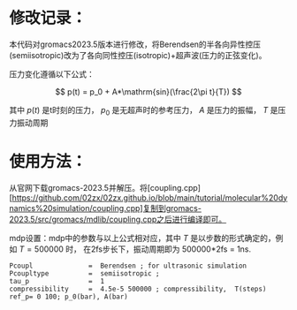 
# 修改记录：
本代码对gromacs2023.5版本进行修改，将Berendsen的半各向异性控压(semiisotropic)改为了各向同性控压(isotropic)+超声波(压力的正弦变化)。

压力变化遵循以下公式：

$$ 
p(t) = p_0 + A*\mathrm{sin}(\frac{2\pi t}{T}) 
$$

其中 $p(t)$ 是t时刻的压力， $p_0$ 是无超声时的参考压力， $A$ 是压力的振幅， $T$ 是压力振动周期 
# 使用方法：

从官网下载gromacs-2023.5并解压。将[coupling.cpp][https://github.com/02zx/02zx.github.io/blob/main/tutorial/molecular%20dynamics%20simulation/coupling.cpp]复制到gromacs-2023.5/src/gromacs/mdlib/coupling.cpp之后进行编译即可。


mdp设置：mdp中的参数与以上公式相对应，其中 $T$ 是以步数的形式确定的，例如 $T=500000$ 时， 在2fs步长下，振动周期即为 500000*2fs = 1ns.
```
Pcoupl              =  Berendsen ; for ultrasonic simulation
Pcoupltype          =  semiisotropic ;
tau_p               =  1
compressibility     =  4.5e-5 500000 ; compressibility,  T(steps)
ref_p= 0 100; p_0(bar), A(bar)
```


